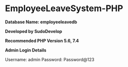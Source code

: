 # EmployeeLeaveSystem-PHP

**Database Name: employeeleavedb**

**Developed by SudoDevelop**

**Recommended PHP Version 5.6, 7.4**


**Admin Login Details**

Username: admin
Password: Password@123

